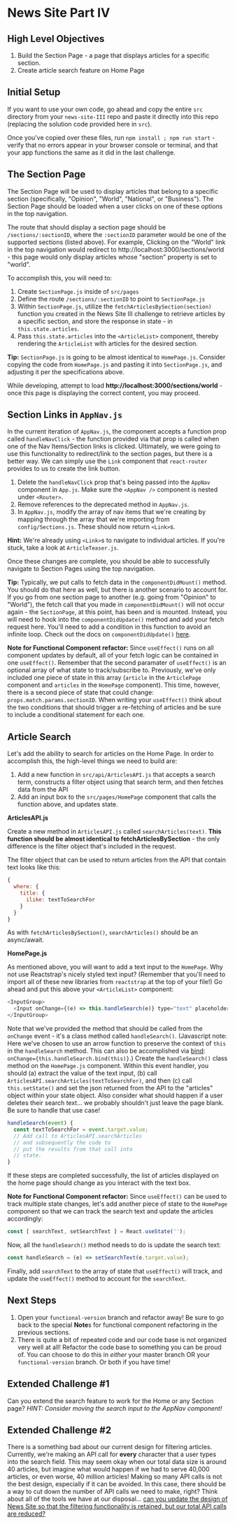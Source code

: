 # News Site Part IV

## High Level Objectives
1. Build the Section Page - a page that displays articles for a specific section.
2. Create article search feature on Home Page

## Initial Setup
If you want to use your own code, go ahead and copy the entire `src` directory from your `news-site-III` repo and paste it directly into this repo (replacing the solution code provided here in `src`).

Once you've copied over these files, run `npm install ; npm run start` - verify that no errors appear in your browser console or terminal, and that your app functions the same as it did in the last challenge.

## The Section Page
The Section Page will be used to display articles that belong to a specific section (specifically, "Opinion", "World", "National",  or "Business").  The Section Page should be loaded when a user clicks on one of these options in the top navigation.

The route that should display a section page should be `/sections/:sectionID`, where the `:sectionID` parameter would be one of the supported sections (listed above).  For example, Clicking on the "World" link in the top navigation would redirect to http://localhost:3000/sections/world - this page would only display articles whose "section" property is set to "world".

To accomplish this, you will need to:

1. Create `SectionPage.js` inside of `src/pages`
2. Define the route `/sections/:sectionID` to point to `SectionPage.js`
3. Within `SectionPage.js`, utilize the `fetchArticlesBySection(section)` function you created in the News Site III challenge to retrieve articles by a specific section, and store the response in state - in `this.state.articles`.
4. Pass `this.state.articles` into the `<ArticleList>` component, thereby rendering the `ArticleList` with articles for the desired section.

**Tip:** `SectionPage.js` is going to be almost identical to `HomePage.js`.  Consider copying the code from `HomePage.js` and pasting it into `SectionPage.js`, and adjusting it per the specifications above.

While developing, attempt to load **http://localhost:3000/sections/world** - once this page is displaying the correct content, you may proceed.

## Section Links in `AppNav.js`
In the current iteration of `AppNav.js`, the component accepts a function prop called `handleNavClick` - the function provided via that prop is called when one of the Nav Items/Section links is clicked.  Ultimately, we were going to use this functionality to redirect/link to the section pages, but there is a better way.  We can simply use the `Link` component that `react-router` provides to us to create the link button.

 1. Delete the `handleNavClick` prop that's being passed into the `AppNav` component in `App.js`. Make sure the `<AppNav />` component is nested under `<Router>`.
 2. Remove references to the deprecated method in `AppNav.js`.
 3. In `AppNav.js`, modify the array of nav items that we're creating by mapping through the array that we're importing from `config/Sections.js`. These should now return `<Link>`s.

**Hint:** We're already using `<Link>`s to navigate to individual articles. If you're stuck, take a look at `ArticleTeaser.js`.

Once these changes are complete, you should be able to successfully navigate to Section Pages using the top navigation.

**Tip:** Typically, we put calls to fetch data in the `componentDidMount()` method.  You should do that here as well, but there is another scenario to account for.  If you go from one section page to another (e.g. going from "Opinion" to "World"), the fetch call that you made in `componentDidMount()` will not occur again - the `SectionPage`, at this point, has been and is mounted.  Instead, you will need to hook into the `componentDidUpdate()` method and add your fetch request here. You'll need to add a condition in this function to avoid an infinite loop. Check out the docs on `componentDidUpdate()` [here](https://reactjs.org/docs/react-component.html#componentdidupdate).

**Note for Functional Component refactor:** Since `useEffect()` runs on all component updates by default, all of your fetch logic can be contained in one `useEffect()`. Remember that the second paramater of `useEffect()` is an optional array of what state to track/subscribe to. Previously, we've only included one piece of state in this array (`article` in the `ArticlePage` component and `articles` in the `HomePage` component). This time, however, there is a second piece of state that could change: `props.match.params.sectionID`. When writing your `useEffect()` think about the two conditions that should trigger a re-fetching of articles and be sure to include a conditional statement for each one.

## Article Search

Let's add the ability to search for articles on the Home Page.  In order to accomplish this, the high-level things we need to build are:

1. Add a new function in `src/api/ArticlesAPI.js` that accepts a search term, constructs a filter object using that search term, and then fetches data from the API
2. Add an input box to the `src/pages/HomePage` component that calls the function above, and updates state.

**ArticlesAPI.js**

Create a new method in `ArticlesAPI.js` called `searchArticles(text)`.  **This function should be almost identical to fetchArticlesBySection** - the only difference is the filter object that's included in the request.

The filter object that can be used to return articles from the API that contain text looks like this:

```javascript
{
  where: {
    title: {
      ilike: textToSearchFor
    }
  }
}
```

As with `fetchArticlesBySection()`, `searchArticles()` should be an async/await.

**HomePage.js**

As mentioned above, you will want to add a text input to the `HomePage`.  Why not use Reactstrap's nicely styled text input? (Remember that you'll need to import all of these new libraries from `reactstrap` at the top of your file!) Go ahead and put this above your `<ArticleList>` component:

```javascript
<InputGroup>
  <Input onChange={(e) => this.handleSearch(e)} type="text" placeholder="Search" />
</InputGroup>
```

Note that we've provided the method that should be called from the `onChange` event - it's a class method called `handleSearch()`. (Javascript note: Here we've chosen to  use an arrow function to preserve the context of `this` in the `handleSearch` method. This can also be accomplished via [bind](https://developer.mozilla.org/en-US/docs/Web/JavaScript/Reference/Global_objects/Function/bind): `onChange={this.handleSearch.bind(this)}`.)
Create the `handleSearch()` class method on the `HomePage.js` component.  Within this event handler, you should (a) extract the value of the text input, (b) call `ArticlesAPI.searchArticles(textToSearchFor)`, and then (c) call `this.setState()` and set the json returned from the API to the "articles" object within your state object. Also consider what should happen if a user deletes their search text... we probably shouldn't just leave the page blank. Be sure to handle that use case!

```javascript
handleSearch(event) {
  const textToSearchFor = event.target.value;
  // Add call to ArticlesAPI.searchArticles
  // and subsequently the code to
  // put the results from that call into
  // state.
}
```

If these steps are completed successfully, the list of articles displayed on the home page should change as you interact with the text box.

**Note for Functional Component refactor:** Since `useEffect()` can be used to track multiple state changes, let's add another piece of state to the `HomePage` component so that we can track the search text and update the articles accordingly:
```javascript
const [ searchText, setSearchText ] = React.useState('');
```
Now, all the `handleSearch()` method needs to do is update the search text:
```javascript
const handleSearch = (e) => setSearchText(e.target.value);
```
Finally, add `searchText` to the array of state that `useEffect()` will track, and update the `useEffect()` method to account for the `searchText`.

## Next Steps
1. Open your `functional-version` branch and refactor away! Be sure to go back to the special **Note**s for functional component refactoring in the previous sections.
2. There is quite a bit of repeated code and our code base is not organized very well at all! Refactor the code base to something you can be proud of. You can choose to do this in _either_ your master branch OR your `functional-version` branch. Or both if you have time!

## Extended Challenge #1
Can you extend the search feature to work for the Home or any Section page? *HINT: Consider moving the search input to the AppNav component!*

## Extended Challenge #2
There is a something bad about our current design for filtering articles. Currently, we're making an API call for **every** character that a user types into the search field. This may seem okay when our total data size is around 40 articles, but imagine what would happen if we had to serve 40,000 articles, or even worse, 40 million articles! Making so many API calls is not the best design, especially if it can be avoided. In this case, there should be a way to cut down the number of API calls we need to make, right? Think about all of the tools we have at our disposal... <ins>can you update the design of News Site so that the filtering functionality is retained, but our total API calls are reduced?</ins>
